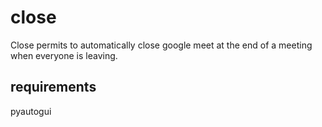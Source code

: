 # close
Close permits to automatically close google meet at the end of a meeting when everyone is leaving.


## requirements
pyautogui
